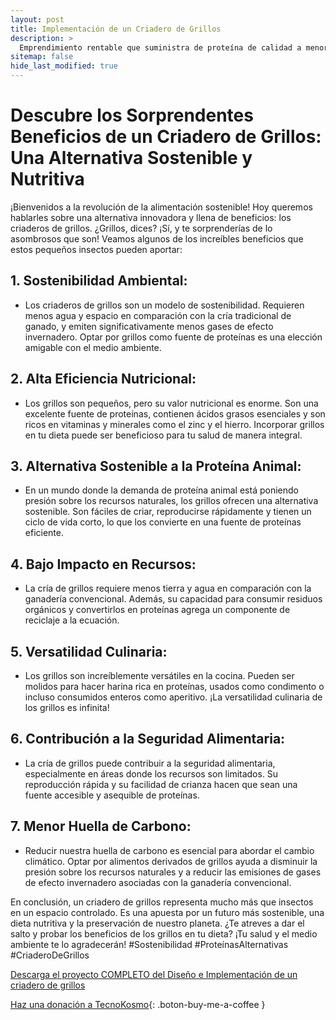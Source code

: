 ```yaml
---
layout: post
title: Implementación de un Criadero de Grillos
description: >
  Emprendimiento rentable que suministra de proteína de calidad a menor impacto ambiental.
sitemap: false
hide_last_modified: true
---
```


# Descubre los Sorprendentes Beneficios de un Criadero de Grillos: Una Alternativa Sostenible y Nutritiva 

¡Bienvenidos a la revolución de la alimentación sostenible! Hoy queremos hablarles sobre una alternativa innovadora y llena de beneficios: los criaderos de grillos. ¿Grillos, dices? ¡Sí, y te sorprenderías de lo asombrosos que son! Veamos algunos de los increíbles beneficios que estos pequeños insectos pueden aportar:

## 1. Sostenibilidad Ambiental: ## 
   - Los criaderos de grillos son un modelo de sostenibilidad. Requieren menos agua y espacio en comparación con la cría tradicional de ganado, y emiten significativamente menos gases de efecto invernadero. Optar por grillos como fuente de proteínas es una elección amigable con el medio ambiente.

## 2. Alta Eficiencia Nutricional: ## 
   - Los grillos son pequeños, pero su valor nutricional es enorme. Son una excelente fuente de proteínas, contienen ácidos grasos esenciales y son ricos en vitaminas y minerales como el zinc y el hierro. Incorporar grillos en tu dieta puede ser beneficioso para tu salud de manera integral.

## 3. Alternativa Sostenible a la Proteína Animal: ## 
   - En un mundo donde la demanda de proteína animal está poniendo presión sobre los recursos naturales, los grillos ofrecen una alternativa sostenible. Son fáciles de criar, reproducirse rápidamente y tienen un ciclo de vida corto, lo que los convierte en una fuente de proteínas eficiente.

## 4. Bajo Impacto en Recursos: ## 
   - La cría de grillos requiere menos tierra y agua en comparación con la ganadería convencional. Además, su capacidad para consumir residuos orgánicos y convertirlos en proteínas agrega un componente de reciclaje a la ecuación.

## 5. Versatilidad Culinaria: ## 
   - Los grillos son increíblemente versátiles en la cocina. Pueden ser molidos para hacer harina rica en proteínas, usados como condimento o incluso consumidos enteros como aperitivo. ¡La versatilidad culinaria de los grillos es infinita!

## 6. Contribución a la Seguridad Alimentaria: ## 
   - La cría de grillos puede contribuir a la seguridad alimentaria, especialmente en áreas donde los recursos son limitados. Su reproducción rápida y su facilidad de crianza hacen que sean una fuente accesible y asequible de proteínas.

## 7. Menor Huella de Carbono: ## 
   - Reducir nuestra huella de carbono es esencial para abordar el cambio climático. Optar por alimentos derivados de grillos ayuda a disminuir la presión sobre los recursos naturales y a reducir las emisiones de gases de efecto invernadero asociadas con la ganadería convencional.

En conclusión, un criadero de grillos representa mucho más que insectos en un espacio controlado. Es una apuesta por un futuro más sostenible, una dieta nutritiva y la preservación de nuestro planeta. ¿Te atreves a dar el salto y probar los beneficios de los grillos en tu dieta? ¡Tu salud y el medio ambiente te lo agradecerán!  #Sostenibilidad #ProteínasAlternativas #CriaderoDeGrillos

[Descarga el proyecto COMPLETO del Diseño e Implementación de un criadero de grillos](https://www.dropbox.com/scl/fo/3apa9qb05rcd5i52j1mpg/h?rlkey=wv7ahxegrfvc6z3f5ua4re1u5&dl=0)
                                                                                


[Haz una donación a TecnoKosmo](https://www.buymeacoffee.com/nain.taleb){: .boton-buy-me-a-coffee }


<object data="../criaderoGrillos.pdf" width="100%" height="600" type='application/pdf'></object>

